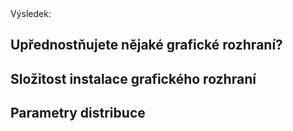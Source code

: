 <div data-spy="affix" data-offset-top="305" id="whichresult" class="alert alert-success fade in">
	Výsledek: <br/>
	<div id="guiresult"></div>
	<div id="distroresult"></div>
</div>

## Upřednostňujete nějaké grafické rozhraní?

<div id="guilist"></div>

<div class="questions" id="guiquestion" style="display: none;"></div>

## Složitost instalace grafického rozhraní

<div id="guiinstall"></div>


## Parametry distribuce

<div id="distroquestion"></div>


<script>
window.onload = function () {
	guilist("guilist");
	whichgui("guiquestion");
	whichdistro("distroquestion");
}
</script>

